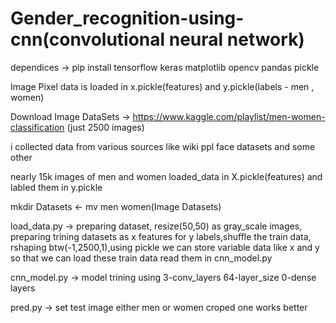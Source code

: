 # Gender_recognition-using-cnn(convolutional neural network)
dependices -> pip install tensorflow keras matplotlib opencv pandas pickle 

Image Pixel data is loaded in x.pickle(features) and y.pickle(labels - men , women)

Download Image DataSets -> https://www.kaggle.com/playlist/men-women-classification (just 2500 images)

i collected data from various sources like wiki ppl face datasets and some other

nearly 15k images of men and women loaded_data in X.pickle(features) and labled them in y.pickle 

mkdir Datasets <- mv men women(Image Datasets) 


load_data.py -> preparing dataset, resize(50,50) as gray_scale images, preparing trining datasets as x features for y labels,shuffle the train data, rshaping btw(-1,2500,1),using pickle we can store variable data like x and y so that we can load these train data read them in cnn_model.py 

cnn_model.py -> model trining using 3-conv_layers 64-layer_size 0-dense layers

pred.py -> set test image either men or women croped one works better

